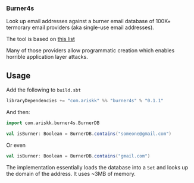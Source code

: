 ### Burner4s

Look up email addresses against a burner email database of 100K+ termorary email providers (aka single-use email addresses).

The tool is based on [this list](https://github.com/wesbos/burner-email-providers)

Many of those providers allow programmatic creation which enables horrible application layer attacks.

## Usage

Add the following to `build.sbt`
```scala
libraryDependencies += "com.ariskk" %% "burner4s" % "0.1.1"
```
And then:

```scala
import com.ariskk.burner4s.BurnerDB

val isBurner: Boolean = BurnerDB.contains("someone@gmail.com")
```

Or even

```scala
val isBurner: Boolean = BurnerDB.contains("gmail.com")
```

The implementation essentially loads the database into a `Set` and looks up the domain of the address. It uses ~3MB of memory.
